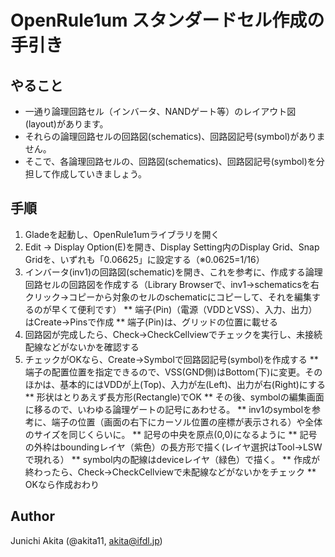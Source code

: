 OpenRule1um スタンダードセル作成の手引き
=====

## やること

* 一通り論理回路セル（インバータ、NANDゲート等）のレイアウト図(layout)があります。
* それらの論理回路セルの回路図(schematics)、回路図記号(symbol)がありません。
* そこで、各論理回路セルの、回路図(schematics)、回路図記号(symbol)を分担して作成していきましょう。

## 手順
1. Gladeを起動し、OpenRule1umライブラリを開く
2. Edit -> Display Option(E)を開き、Display Setting内のDisplay Grid、Snap Gridを、いずれも「0.06625」に設定する（※0.0625=1/16）
3. インバータ(inv1)の回路図(schematic)を開き、これを参考に、作成する論理回路セルの回路図を作成する（Library Browserで、inv1->schematicsを右クリック→コピーから対象のセルのschematicにコピーして、それを編集するのが早くて便利です）
** 端子(Pin)（電源（VDDとVSS）、入力、出力）はCreate->Pinsで作成
** 端子(Pin)は、グリッドの位置に載せる
4. 回路図が完成したら、Check->CheckCellviewでチェックを実行し、未接続配線などがないかを確認する
5. チェックがOKなら、Create->Symbolで回路図記号(symbol)を作成する
** 端子の配置位置を指定できるので、VSS(GND側)はBottom(下)に変更。そのほかは、基本的にはVDDが上(Top)、入力が左(Left)、出力が右(Right)にする
** 形状はとりあえず長方形(Rectangle)でOK
** その後、symbolの編集画面に移るので、いわゆる論理ゲートの記号にあわせる。
** inv1のsymbolを参考に、端子の位置（画面の右下にカーソル位置の座標が表示される）や全体のサイズを同じくらいに。
** 記号の中央を原点(0,0)になるように
** 記号の外枠はboundingレイヤ（紫色）の長方形で描く(レイヤ選択はTool->LSWで現れる）
** symbol内の配線はdeviceレイヤ（緑色）で描く。
** 作成が終わったら、Check->CheckCellviewで未配線などがないかをチェック
** OKなら作成おわり

## Author

Junichi Akita (@akita11, akita@ifdl.jp)
